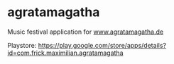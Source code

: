 # agratamagatha
Music festival application for www.agratamagatha.de

Playstore:
https://play.google.com/store/apps/details?id=com.frick.maximilian.agratamagatha
